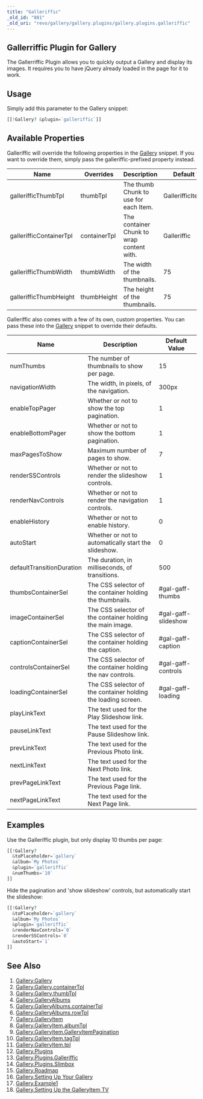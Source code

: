 ```yaml
---
title: "Galleriffic"
_old_id: "881"
_old_uri: "revo/gallery/gallery.plugins/gallery.plugins.galleriffic"
---
```


## Gallerriffic Plugin for Gallery

 The Gallerriffic Plugin allows you to quickly output a Gallery and display its images. It requires you to have jQuery already loaded in the page for it to work.

## Usage

 Simply add this parameter to the Gallery snippet:

 ``` php 
[[!Gallery? &plugin=`galleriffic`]]
```

## Available Properties

 Galleriffic will override the following properties in the [Gallery](/extras/gallery "Gallery") snippet. If you want to override them, simply pass the galleriffic-prefixed property instead.

 | Name                    | Overrides    | Description                               | Default Value        |
 | ----------------------- | ------------ | ----------------------------------------- | -------------------- |
 | gallerifficThumbTpl     | thumbTpl     | The thumb Chunk to use for each Item.     | GallerifficItemThumb |
 | gallerifficContainerTpl | containerTpl | The container Chunk to wrap content with. | Galleriffic          |
 | gallerifficThumbWidth   | thumbWidth   | The width of the thumbnails.              | 75                   |
 | gallerifficThumbHeight  | thumbHeight  | The height of the thumbnails.             | 75                   |

 Galleriffic also comes with a few of its own, custom properties. You can pass these into the [Gallery](/extras/gallery "Gallery") snippet to override their defaults.

 | Name                      | Description                                                   | Default Value       |
 | ------------------------- | ------------------------------------------------------------- | ------------------- |
 | numThumbs                 | The number of thumbnails to show per page.                    | 15                  |
 | navigationWidth           | The width, in pixels, of the navigation.                      | 300px               |
 | enableTopPager            | Whether or not to show the top pagination.                    | 1                   |
 | enableBottomPager         | Whether or not to show the bottom pagination.                 | 1                   |
 | maxPagesToShow            | Maximum number of pages to show.                              | 7                   |
 | renderSSControls          | Whether or not to render the slideshow controls.              | 1                   |
 | renderNavControls         | Whether or not to render the navigation controls.             | 1                   |
 | enableHistory             | Whether or not to enable history.                             | 0                   |
 | autoStart                 | Whether or not to automatically start the slideshow.          | 0                   |
 | defaultTransitionDuration | The duration, in milliseconds, of transitions.                | 500                 |
 | thumbsContainerSel        | The CSS selector of the container holding the thumbnails.     | #gal-gaff-thumbs    |
 | imageContainerSel         | The CSS selector of the container holding the main image.     | #gal-gaff-slideshow |
 | captionContainerSel       | The CSS selector of the container holding the caption.        | #gal-gaff-caption   |
 | controlsContainerSel      | The CSS selector of the container holding the nav controls.   | #gal-gaff-controls  |
 | loadingContainerSel       | The CSS selector of the container holding the loading screen. | #gal-gaff-loading   |
 | playLinkText              | The text used for the Play Slideshow link.                    |
 | pauseLinkText             | The text used for the Pause Slideshow link.                   |
 | prevLinkText              | The text used for the Previous Photo link.                    |
 | nextLinkText              | The text used for the Next Photo link.                        |
 | prevPageLinkText          | The text used for the Previous Page link.                     |
 | nextPageLinkText          | The text used for the Next Page link.                         |

## Examples

 Use the Galleriffic plugin, but only display 10 thumbs per page:

 ``` php 
[[!Gallery?
   &toPlaceholder=`gallery`
   &album=`My Photos`
   &plugin=`galleriffic`
   &numThumbs=`10`
]]
```

 Hide the pagination and 'show slideshow' controls, but automatically start the slideshow:

 ``` php 
[[!Gallery?
   &toPlaceholder=`gallery`
   &album=`My Photos`
   &plugin=`galleriffic`
   &renderNavControls=`0`
   &renderSSControls=`0`
   &autoStart=`1`
]]
```

## See Also

1. [Gallery.Gallery](/extras/gallery/gallery.gallery)
  1. [Gallery.Gallery.containerTpl](/extras/gallery/gallery.gallery/gallery.gallery.containertpl)
  2. [Gallery.Gallery.thumbTpl](/extras/gallery/gallery.gallery/gallery.gallery.thumbtpl)
2. [Gallery.GalleryAlbums](/extras/gallery/gallery.galleryalbums)
  1. [Gallery.GalleryAlbums.containerTpl](/extras/gallery/gallery.galleryalbums/gallery.galleryalbums.containertpl)
  2. [Gallery.GalleryAlbums.rowTpl](/extras/gallery/gallery.galleryalbums/gallery.galleryalbums.rowtpl)
3. [Gallery.GalleryItem](/extras/gallery/gallery.galleryitem)
  1. [Gallery.GalleryItem.albumTpl](/extras/gallery/gallery.galleryitem/gallery.galleryitem.albumtpl)
  2. [Gallery.GalleryItem.GalleryItemPagination](/extras/gallery/gallery.galleryitem/gallery.galleryitem.galleryitempagination)
  3. [Gallery.GalleryItem.tagTpl](/extras/gallery/gallery.galleryitem/gallery.galleryitem.tagtpl)
  4. [Gallery.GalleryItem.tpl](/extras/gallery/gallery.galleryitem/gallery.galleryitem.tpl)
4. [Gallery.Plugins](/extras/gallery/gallery.plugins)
  1. [Gallery.Plugins.Galleriffic](/extras/gallery/gallery.plugins/gallery.plugins.galleriffic)
  2. [Gallery.Plugins.Slimbox](/extras/gallery/gallery.plugins/gallery.plugins.slimbox)
5. [Gallery.Roadmap](/extras/gallery/gallery.roadmap)
6. [Gallery.Setting Up Your Gallery](/extras/gallery/gallery.setting-up-your-gallery)
7. [Gallery.Example1](/extras/gallery/gallery.example1)
8. [Gallery.Setting Up the GalleryItem TV](/extras/gallery/gallery.setting-up-the-galleryitem-tv)